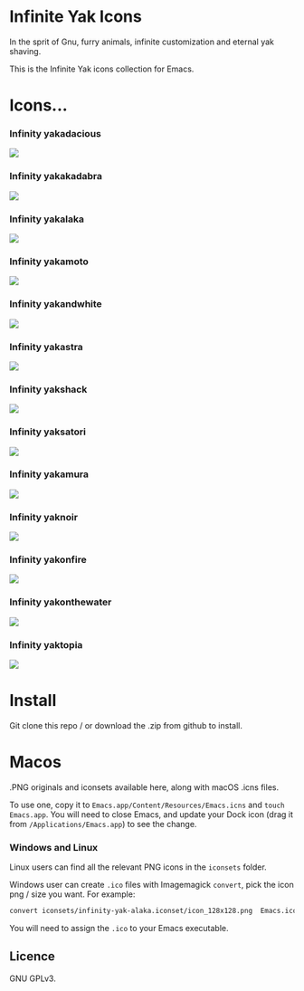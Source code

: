 # Infinite Yak Icons

In the sprit of Gnu, furry animals, infinite customization and eternal yak shaving.

This is the Infinite Yak icons collection for Emacs.

# Icons...

### Infinity yakadacious

![](iconsets/infinity-yak-adacious.iconset/icon_512x512.png)

### Infinity yakakadabra

![](iconsets/infinity-yak-akadabra.iconset/icon_512x512.png)

### Infinity yakalaka

![](iconsets/infinity-yak-alaka.iconset/icon_512x512.png)

### Infinity yakamoto

![](iconsets/infinity-yak-amoto.iconset/icon_512x512.png)

### Infinity yakandwhite

![](iconsets/infinity-yak-andwhite.iconset/icon_512x512.png)

### Infinity yakastra

![](iconsets/infinity-yak-astra.iconset/icon_512x512.png)

### Infinity yakshack

![](iconsets/infinity-yak-shack.iconset/icon_512x512.png)

### Infinity yaksatori

![](iconsets/infinity-yak-satori.iconset/icon_512x512.png)

### Infinity yakamura

![](iconsets/infinity-yak-amura.iconset/icon_512x512.png)

### Infinity yaknoir

![](iconsets/infinity-yak-noir.iconset/icon_512x512.png)

### Infinity yakonfire

![](iconsets/infinity-yak-onfire.iconset/icon_512x512.png)

### Infinity yakonthewater

![](iconsets/infinity-yak-onthewater.iconset/icon_512x512.png)

### Infinity yaktopia

![](iconsets/infinity-yak-topia.iconset/icon_512x512.png)


# Install

Git clone this repo / or download the .zip from github to install.

# Macos

.PNG originals and iconsets available here, along with macOS .icns files.

To use one, copy it to `Emacs.app/Content/Resources/Emacs.icns` and `touch
Emacs.app`. You will need to close Emacs, and update your Dock icon (drag it
from `/Applications/Emacs.app`) to see the change.

### Windows and Linux

Linux users can find all the relevant PNG icons in the `iconsets` folder.

Windows user can create `.ico` files with Imagemagick `convert`, pick the icon png / size you want. For example:

``` sh
convert iconsets/infinity-yak-alaka.iconset/icon_128x128.png  Emacs.ico
```

You will need to assign the `.ico` to your Emacs executable.

## Licence

GNU GPLv3.
